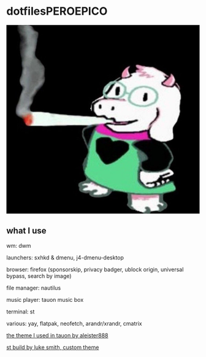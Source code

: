 # dotfilesPEROEPICO

![Image](https://raw.githubusercontent.com/Suukiro/dotfilesperoepico/main/ralseiporraco.jpg)

## what I use

wm: dwm

launchers: sxhkd & dmenu, j4-dmenu-desktop

browser: firefox (sponsorskip, privacy badger, ublock origin, universal bypass, search by image)

file manager: nautilus

music player: tauon music box

terminal: st

various: yay, flatpak, neofetch, arandr/xrandr, cmatrix

[the theme I used in tauon by aleister888](https://github.com/Taiko2k/TauonMusicBox/discussions/461#discussioncomment-714382)

[st build by luke smith, custom theme](https://github.com/lukesmithxyz/st)
